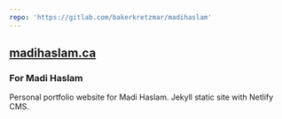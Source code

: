 ```yaml
---
repo: 'https://gitlab.com/bakerkretzmar/madihaslam'
---
```


## [<span>madihaslam.ca</span>](https://madihaslam.ca)

### For Madi Haslam

Personal portfolio website for Madi Haslam. Jekyll static site with Netlify CMS.
